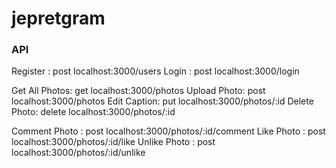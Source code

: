 # jepretgram

### API

Register : post localhost:3000/users
Login : post localhost:3000/login

Get All Photos: get localhost:3000/photos
Upload Photo: post localhost:3000/photos
Edit Caption: put localhost:3000/photos/:id
Delete Photo: delete localhost:3000/photos/:id

Comment Photo : post localhost:3000/photos/:id/comment
Like Photo : post localhost:3000/photos/:id/like
Unlike Photo : post localhost:3000/photos/:id/unlike